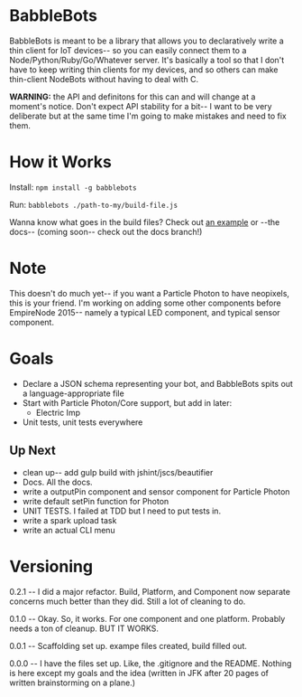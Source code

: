 # BabbleBots

BabbleBots is meant to be a library that allows you to declaratively write a thin client for IoT devices-- so you can easily connect them to a Node/Python/Ruby/Go/Whatever server. It's basically a tool so that I don't have to keep writing thin clients for my devices, and so others can make thin-client NodeBots without having to deal with C.

**WARNING:** the API and definitons for this can and will change at a moment's notice. Don't expect API stability for a bit-- I want to be very deliberate but at the same time I'm going to make mistakes and need to fix them.

# How it Works

Install: `npm install -g babblebots`

Run: `babblebots ./path-to-my/build-file.js`

Wanna know what goes in the build files? Check out [an example](https://github.com/nodebotanist/BabbleBots/blob/master/examples/thin-rose-client/thin-rose-client-build.js) or --the docs-- (coming soon-- check out the docs branch!)

# Note

This doesn't do much yet-- if you want a Particle Photon to have neopixels, this is your friend. I'm working on adding some other components before EmpireNode 2015-- namely a typical LED component, and typical sensor component.

# Goals

* Declare a JSON schema representing your bot, and BabbleBots spits out a language-appropriate file
* Start with Particle Photon/Core support, but add in later:
    * Electric Imp
* Unit tests, unit tests everywhere

## Up Next

* clean up-- add gulp build with jshint/jscs/beautifier
* Docs. All the docs.
* write a outputPin component and sensor component for Particle Photon
* write default setPin function for Photon
* UNIT TESTS. I failed at TDD but I need to put tests in.
* write a spark upload task
* write an actual CLI menu

# Versioning

0.2.1 -- I did a major refactor. Build, Platform, and Component now separate concerns much better than they did. Still a lot of cleaning to do.

0.1.0 -- Okay. So, it works. For one component and one platform. Probably needs a ton of cleanup. BUT IT WORKS.

0.0.1 -- Scaffolding set up. exampe files created, build filled out.

0.0.0 -- I have the files set up. Like, the .gitignore and the README. Nothing is here except my goals and the idea (written in JFK after 20 pages of written brainstorming on a plane.)